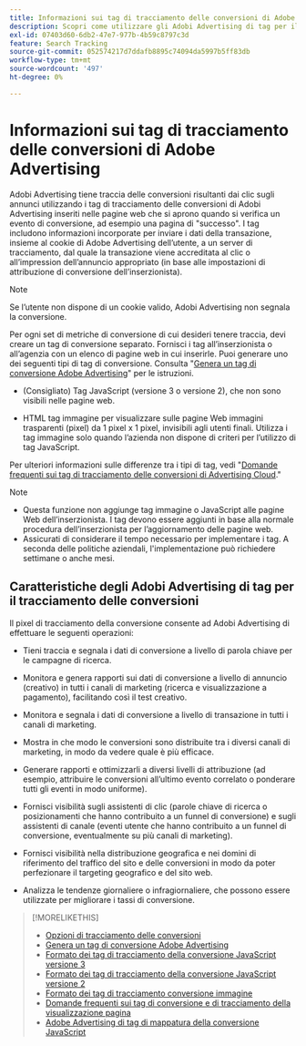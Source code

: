 ```yaml
---
title: Informazioni sui tag di tracciamento delle conversioni di Adobe Advertising
description: Scopri come utilizzare gli Adobi Advertising di tag per il tracciamento delle conversioni.
exl-id: 07403d60-6db2-47e7-977b-4b59c8797c3d
feature: Search Tracking
source-git-commit: 052574217d7ddafb8895c74094da5997b5ff83db
workflow-type: tm+mt
source-wordcount: '497'
ht-degree: 0%

---
```


# Informazioni sui tag di tracciamento delle conversioni di Adobe Advertising

Adobi Advertising tiene traccia delle conversioni risultanti dai clic sugli annunci utilizzando i tag di tracciamento delle conversioni di Adobi Advertising inseriti nelle pagine web che si aprono quando si verifica un evento di conversione, ad esempio una pagina di &quot;successo&quot;. I tag includono informazioni incorporate per inviare i dati della transazione, insieme al cookie di Adobe Advertising dell’utente, a un server di tracciamento, dal quale la transazione viene accreditata al clic o all’impression dell’annuncio appropriato (in base alle impostazioni di attribuzione di conversione dell’inserzionista).

>[!NOTE]
>
>Se l’utente non dispone di un cookie valido, Adobi Advertising non segnala la conversione.

Per ogni set di metriche di conversione di cui desideri tenere traccia, devi creare un tag di conversione separato. Fornisci i tag all’inserzionista o all’agenzia con un elenco di pagine web in cui inserirle. Puoi generare uno dei seguenti tipi di tag di conversione. Consulta &quot;[Genera un tag di conversione Adobe Advertising](/help/search-social-commerce/tools/conversion-tag-generate.md)&quot; per le istruzioni.

* (Consigliato) Tag JavaScript (versione 3 o versione 2), che non sono visibili nelle pagine web.

* HTML tag immagine per visualizzare sulle pagine Web immagini trasparenti (pixel) da 1 pixel x 1 pixel, invisibili agli utenti finali. Utilizza i tag immagine solo quando l’azienda non dispone di criteri per l’utilizzo di tag JavaScript.

Per ulteriori informazioni sulle differenze tra i tipi di tag, vedi &quot;[Domande frequenti sui tag di tracciamento delle conversioni di Advertising Cloud](/help/search-social-commerce/tracking/faqs-conversion-page-view-tracking-tags.md).&quot;

>[!NOTE]
>
>* Questa funzione non aggiunge tag immagine o JavaScript alle pagine Web dell’inserzionista. I tag devono essere aggiunti in base alla normale procedura dell’inserzionista per l’aggiornamento delle pagine web.
>* Assicurati di considerare il tempo necessario per implementare i tag. A seconda delle politiche aziendali, l&#39;implementazione può richiedere settimane o anche mesi.

## Caratteristiche degli Adobi Advertising di tag per il tracciamento delle conversioni

Il pixel di tracciamento della conversione consente ad Adobi Advertising di effettuare le seguenti operazioni:

* Tieni traccia e segnala i dati di conversione a livello di parola chiave per le campagne di ricerca.

* Monitora e genera rapporti sui dati di conversione a livello di annuncio (creativo) in tutti i canali di marketing (ricerca e visualizzazione a pagamento), facilitando così il test creativo.

* Monitora e segnala i dati di conversione a livello di transazione in tutti i canali di marketing.

* Mostra in che modo le conversioni sono distribuite tra i diversi canali di marketing, in modo da vedere quale è più efficace.

* Generare rapporti e ottimizzarli a diversi livelli di attribuzione (ad esempio, attribuire le conversioni all’ultimo evento correlato o ponderare tutti gli eventi in modo uniforme).

* Fornisci visibilità sugli assistenti di clic (parole chiave di ricerca o posizionamenti che hanno contribuito a un funnel di conversione) e sugli assistenti di canale (eventi utente che hanno contribuito a un funnel di conversione, eventualmente su più canali di marketing).

* Fornisci visibilità nella distribuzione geografica e nei domini di riferimento del traffico del sito e delle conversioni in modo da poter perfezionare il targeting geografico e del sito web.

* Analizza le tendenze giornaliere o infragiornaliere, che possono essere utilizzate per migliorare i tassi di conversione.

>[!MORELIKETHIS]
>
>* [Opzioni di tracciamento delle conversioni](conversion-tracking-about.md)
>* [Genera un tag di conversione Adobe Advertising](/help/search-social-commerce/tools/conversion-tag-generate.md)
>* [Formato dei tag di tracciamento della conversione JavaScript versione 3](format-conversion-tag-jsv3.md)
>* [Formato dei tag di tracciamento della conversione JavaScript versione 2](format-conversion-tag-jsv2.md)
>* [Formato dei tag di tracciamento conversione immagine](format-conversion-tag-image.md)
>* [Domande frequenti sui tag di conversione e di tracciamento della visualizzazione pagina](faqs-conversion-page-view-tracking-tags.md)
>* [Adobe Advertising di tag di mappatura della conversione JavaScript](/help/search-social-commerce/tracking/itp-conversion-mapping-tag.md)
